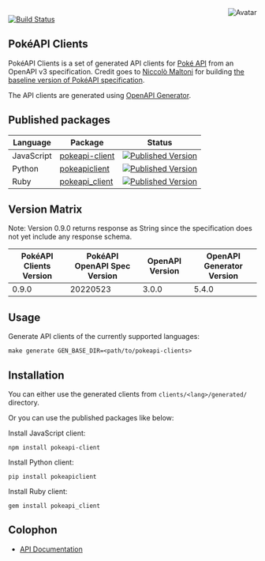 <img align="right" src="https://raw.github.com/cliffano/pokeapi-clients/master/avatar.jpg" alt="Avatar"/>

[![Build Status](https://github.com/cliffano/pokeapi-clients/actions/workflows/ci-workflow.yaml/badge.svg)](https://github.com/cliffano/pokeapi-clients/actions/workflows/ci-workflow.yaml)
<br/>

PokéAPI Clients
---------------

PokéAPI Clients is a set of generated API clients for [Poké API](https://www.pokeapi.co/) from an OpenAPI v3 specification. Credit goes to [Niccolò Maltoni](https://github.com/NiccoMlt) for building [the baseline version of PokéAPI specification](https://gist.github.com/NiccoMlt/073b18934a6001fc5a2414c590e3b8ba).

The API clients are generated using [OpenAPI Generator](https://openapi-generator.tech/).

Published packages
------------------

| Language | Package | Status |
|----------|---------|--------|
| JavaScript | [pokeapi-client]((http://www.npmjs.com/package/pokeapi-client)) | [![Published Version](https://img.shields.io/npm/v/pokeapi-client.svg)](http://www.npmjs.com/package/pokeapi-client) |
| Python | [pokeapiclient]((https://pypi.python.org/pypi/pokeapiclient)) | [![Published Version](https://img.shields.io/pypi/v/pokeapiclient.svg)](https://pypi.python.org/pypi/pokeapiclient) |
| Ruby | [pokeapi_client]((https://rubygems.org/gems/pokeapi_client)) | [![Published Version](https://img.shields.io/gem/v/pokeapi_client.svg)](https://rubygems.org/gems/pokeapi_client) |

Version Matrix
--------------

Note: Version 0.9.0 returns response as String since the specification does not yet include any response schema.

| PokéAPI Clients Version | PokéAPI OpenAPI Spec Version | OpenAPI Version | OpenAPI Generator Version |
|-------------------------|------------------------------|-----------------|---------------------------|
| 0.9.0 | 20220523 | 3.0.0 | 5.4.0 |

Usage
-----

Generate API clients of the currently supported languages:

    make generate GEN_BASE_DIR=<path/to/pokeapi-clients>

Installation
------------

You can either use the generated clients from `clients/<lang>/generated/` directory.

Or you can use the published packages like below:

Install JavaScript client:

    npm install pokeapi-client

Install Python client:

    pip install pokeapiclient

Install Ruby client:

    gem install pokeapi_client

Colophon
--------

* [API Documentation](http://cliffano.github.io/pokeapi-clients/api/latest/)
